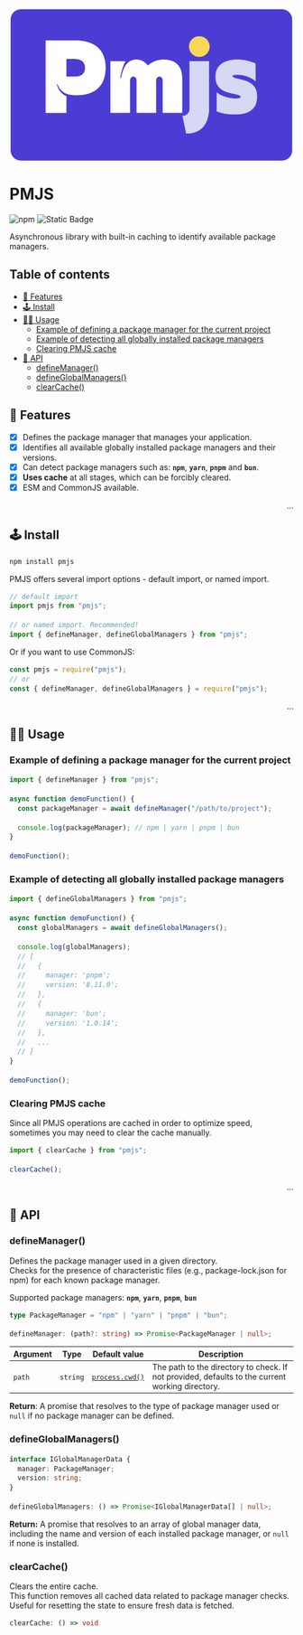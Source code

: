 <!-- markdownlint-configure-file {
  "MD033": false,
  "MD041": false,
} -->

<div align="center">
  <img src="./public/logo.svg" alt="PMJS logo" width="500">
</div>

# PMJS <!-- omit from toc -->

![npm](https://img.shields.io/npm/v/pmjs?style=for-the-badge&logo=npm&logoColor=white&labelColor=CB3837&color=CB3837)
![Static Badge](<https://img.shields.io/badge/Coverage%20(istanbul)-100%25-green?style=for-the-badge&logo=vitest&logoColor=black&labelColor=298D46&color=298D46>)

Asynchronous library with built-in caching to identify available package managers.

## Table of contents <!-- omit from toc -->

- [📡 Features](#-features)
- [🕹️ Install](#️-install)
- [🏄‍♀️ Usage](#️-usage)
  - [Example of defining a package manager for the current project](#example-of-defining-a-package-manager-for-the-current-project)
  - [Example of detecting all globally installed package managers](#example-of-detecting-all-globally-installed-package-managers)
  - [Clearing PMJS cache](#clearing-pmjs-cache)
- [📜 API](#-api)
  - [defineManager()](#definemanager)
  - [defineGlobalManagers()](#defineglobalmanagers)
  - [clearCache()](#clearcache)

## 📡 Features

- [x] Defines the package manager that manages your application.
- [x] Identifies all available globally installed package managers and their versions.
- [x] Can detect package managers such as: **`npm`**, **`yarn`**, **`pnpm`** and **`bun`**.
- [x] **Uses cache** at all stages, which can be forcibly cleared.
- [x] ESM and CommonJS available.

<!-- markdownlint-disable -->
<div align="right">...</div>
<!-- markdownlint-restore -->

## 🕹️ Install

```bash
npm install pmjs
```

PMJS offers several import options - default import, or named import.

```js
// default import
import pmjs from "pmjs";

// or named import. Recommended!
import { defineManager, defineGlobalManagers } from "pmjs";
```

Or if you want to use CommonJS:

```js
const pmjs = require("pmjs");
// or
const { defineManager, defineGlobalManagers } = require("pmjs");
```

<!-- markdownlint-disable -->
<div align="right">...</div>
<!-- markdownlint-restore -->

## 🏄‍♀️ Usage

### Example of defining a package manager for the current project

```js
import { defineManager } from "pmjs";

async function demoFunction() {
  const packageManager = await defineManager("/path/to/project");

  console.log(packageManager); // npm | yarn | pnpm | bun
}

demoFunction();
```

### Example of detecting all globally installed package managers

```js
import { defineGlobalManagers } from "pmjs";

async function demoFunction() {
  const globalManagers = await defineGlobalManagers();

  console.log(globalManagers);
  // [
  //   {
  //     manager: 'pnpm';
  //     version: '8.11.0';
  //   },
  //   {
  //     manager: 'bun';
  //     version: '1.0.14';
  //   },
  //   ...
  // ]
}

demoFunction();
```

### Clearing PMJS cache

Since all PMJS operations are cached in order to optimize speed, sometimes you may need to clear the cache manually.

```js
import { clearCache } from "pmjs";

clearCache();
```

<!-- markdownlint-disable -->
<div align="right">...</div>
<!-- markdownlint-restore -->

## 📜 API

### defineManager()

Defines the package manager used in a given directory.  
Checks for the presence of characteristic files (e.g., package-lock.json for npm) for each known package manager.

Supported package managers: **`npm`**, **`yarn`**, **`pnpm`**, **`bun`**

```ts
type PackageManager = "npm" | "yarn" | "pnpm" | "bun";

defineManager: (path?: string) => Promise<PackageManager | null>;
```

| Argument | Type     | Default value                                                     | Description                                                                                     |
| -------- | -------- | ----------------------------------------------------------------- | ----------------------------------------------------------------------------------------------- |
| `path`   | `string` | [`process.cwd()`](https://nodejs.org/api/process.html#processcwd) | The path to the directory to check. If not provided, defaults to the current working directory. |

**Return**: A promise that resolves to the type of package manager used or `null` if no package manager can be defined.

### defineGlobalManagers()

```ts
interface IGlobalManagerData {
  manager: PackageManager;
  version: string;
}

defineGlobalManagers: () => Promise<IGlobalManagerData[] | null>;
```

**Return:** A promise that resolves to an array of global manager data, including the name and version of each installed package manager, or `null` if none is installed.

### clearCache()

Clears the entire cache.  
This function removes all cached data related to package manager checks.
Useful for resetting the state to ensure fresh data is fetched.

```ts
clearCache: () => void
```
